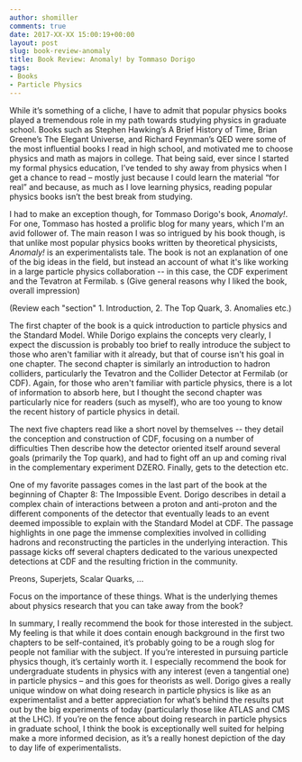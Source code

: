 ```yaml
---
author: shomiller
comments: true
date: 2017-XX-XX 15:00:19+00:00
layout: post
slug: book-review-anomaly
title: Book Review: Anomaly! by Tommaso Dorigo
tags:
- Books
- Particle Physics
---
```


While it’s something of a cliche, I have to admit that popular physics books played a tremendous role in my path towards studying physics in graduate school. Books such as Stephen Hawking’s A Brief History of Time, Brian Greene’s The Elegant Universe, and Richard Feynman’s QED were some of the most influential books I read in high school, and motivated me to choose physics and math as majors in college. That being said, ever since I started my formal physics education, I’ve tended to shy away from physics when I get a chance to read – mostly just because I could learn the material “for real” and because, as much as I love learning physics, reading popular physics books isn’t the best break from studying.

I had to make an exception though, for Tommaso Dorigo's book, <i>Anomaly!</i>. For one, Tommaso has hosted a prolific blog for many years, which I'm an avid follower of. The main reason I was so intrigued by his book though, is that unlike most popular physics books written by theoretical physicists, <i>Anomaly!</i> is an experimentalists tale. The book is not an explanation of one of the big ideas in the field, but instead an account of what it's like working in a large particle physics collaboration -- in this case, the CDF experiment and the Tevatron at Fermilab.
s
(Give general reasons why I liked the book, overall impression)

(Review each "section" 1. Introduction, 2. The Top Quark, 3. Anomalies etc.)

The first chapter of the book is a quick introduction to particle physics and the Standard Model. While Dorigo explains the concepts very clearly, I expect the discussion is probably too brief to really introduce the subject to those who aren't familiar with it already, but that of course isn't his goal in one chapter. The second chapter is similarly an introduction to hadron colliders, particularly the Tevatron and the Collider Detector at Fermilab (or CDF). Again, for those who aren't familiar with particle physics, there is a lot of information to absorb here, but I thought the second chapter was particularly nice for readers (such as myself), who are too young to know the recent history of particle physics in detail.

The next five chapters read like a short novel by themselves -- they detail the conception and construction of CDF, focusing on a number of difficulties
Then describe how the detector oriented itself around several goals (primarily the Top quark), and had to fight off an up and coming rival in the complementary experiment DZERO.
Finally, gets to the detection etc.

One of my favorite passages comes in the last part of the book at the beginning of Chapter 8: The Impossible Event. Dorigo describes in detail a complex chain of interactions between a proton and anti-proton and the different components of the detector that eventually leads to an event deemed impossible to explain with the Standard Model at CDF. The passage highlights in one page the immense complexities involved in colliding hadrons and reconstructing the particles in the underlying interaction. This passage kicks off several chapters dedicated to the various unexpected detections at CDF and the resulting friction in the community.

Preons, Superjets, Scalar Quarks, ...

Focus on the importance of these things. What is the underlying themes about physics research that you can take away from the book?


In summary, I really recommend the book for those interested in the subject. My feeling is that while it does contain enough background in the first two chapters to be self-contained, it’s probably going to be a rough slog for people not familiar with the subject. If you’re interested in pursuing particle physics though, it’s certainly worth it. I especially recommend the book for undergraduate students in physics with any interest (even a tangential one) in particle physics – and this goes for theorists as well. Dorigo gives a really unique window on what doing research in particle physics is like as an experimentalist and a better appreciation for what’s behind the results put out by the big experiments of today (particularly those like ATLAS and CMS at the LHC). If you’re on the fence about doing research in particle physics in graduate school, I think the book is exceptionally well suited for helping make a more informed decision, as it’s a really honest depiction of the day to day life of experimentalists.
